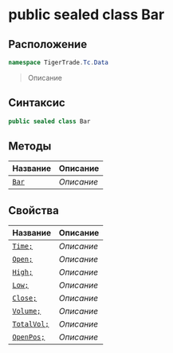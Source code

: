 
# public sealed class Bar
## Расположение
```csharp
namespace TigerTrade.Tc.Data
```



> Описание

## Синтаксис
```csharp
public sealed class Bar
```


## Методы
| Название | Описание |
| --- | --- |
| [`Bar`](./Bar.cs/Методы/Bar.md) | *Описание* |

## Свойства
| Название | Описание |
| --- | --- |
| [`Time;`](./Bar.cs/Свойства/Time;.md) | *Описание* |
| [`Open;`](./Bar.cs/Свойства/Open;.md) | *Описание* |
| [`High;`](./Bar.cs/Свойства/High;.md) | *Описание* |
| [`Low;`](./Bar.cs/Свойства/Low;.md) | *Описание* |
| [`Close;`](./Bar.cs/Свойства/Close;.md) | *Описание* |
| [`Volume;`](./Bar.cs/Свойства/Volume;.md) | *Описание* |
| [`TotalVol;`](./Bar.cs/Свойства/TotalVol;.md) | *Описание* |
| [`OpenPos;`](./Bar.cs/Свойства/OpenPos;.md) | *Описание* |



